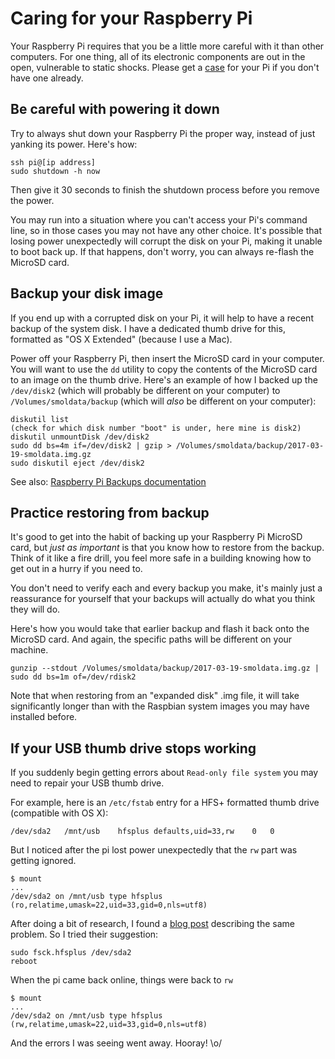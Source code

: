# Caring for your Raspberry Pi

Your Raspberry Pi requires that you be a little more careful with it than other computers. For one thing, all of its electronic components are out in the open, vulnerable to static shocks. Please get a [case](https://www.adafruit.com/products/2258) for your Pi if you don't have one already.

## Be careful with powering it down

Try to always shut down your Raspberry Pi the proper way, instead of just yanking its power. Here's how:

```
ssh pi@[ip address]
sudo shutdown -h now
```

Then give it 30 seconds to finish the shutdown process before you remove the power.

You may run into a situation where you can't access your Pi's command line, so in those cases you may not have any other choice. It's possible that losing power unexpectedly will corrupt the disk on your Pi, making it unable to boot back up. If that happens, don't worry, you can always re-flash the MicroSD card.

## Backup your disk image

If you end up with a corrupted disk on your Pi, it will help to have a recent backup of the system disk. I have a dedicated thumb drive for this, formatted as "OS X Extended" (because I use a Mac).

Power off your Raspberry Pi, then insert the MicroSD card in your computer. You will want to use the `dd` utility to copy the contents of the MicroSD card to an image on the thumb drive. Here's an example of how I backed up the `/dev/disk2` (which will probably be different on your computer) to `/Volumes/smoldata/backup` (which will *also* be different on your computer):

```
diskutil list
(check for which disk number "boot" is under, here mine is disk2)
diskutil unmountDisk /dev/disk2
sudo dd bs=4m if=/dev/disk2 | gzip > /Volumes/smoldata/backup/2017-03-19-smoldata.img.gz
sudo diskutil eject /dev/disk2
```

See also: [Raspberry Pi Backups documentation](https://www.raspberrypi.org/documentation/linux/filesystem/backup.md)

## Practice restoring from backup

It's good to get into the habit of backing up your Raspberry Pi MicroSD card, but _just as important_ is that you know how to restore from the backup. Think of it like a fire drill, you feel more safe in a building knowing how to get out in a hurry if you need to.

You don't need to verify each and every backup you make, it's mainly just a reassurance for yourself that your backups will actually do what you think they will do.

Here's how you would take that earlier backup and flash it back onto the MicroSD card. And again, the specific paths will be different on your machine.

```
gunzip --stdout /Volumes/smoldata/backup/2017-03-19-smoldata.img.gz | sudo dd bs=1m of=/dev/rdisk2
```

Note that when restoring from an "expanded disk" .img file, it will take significantly longer than with the Raspbian system images you may have installed before.

## If your USB thumb drive stops working

If you suddenly begin getting errors about `Read-only file system` you may need to repair your USB thumb drive.

For example, here is an `/etc/fstab` entry for a HFS+ formatted thumb drive (compatible with OS X):

```
/dev/sda2	/mnt/usb	hfsplus	defaults,uid=33,rw	  0	  0
```

But I noticed after the pi lost power unexpectedly that the `rw` part was getting ignored.

```
$ mount
...
/dev/sda2 on /mnt/usb type hfsplus (ro,relatime,umask=22,uid=33,gid=0,nls=utf8)
```

After doing a bit of research, I found a [blog post](https://jaysonlorenzen.wordpress.com/2010/09/13/linux-unable-to-write-to-non-journaled-hfsplus-drive/) describing the same problem. So I tried their suggestion:

```
sudo fsck.hfsplus /dev/sda2
reboot
```

When the pi came back online, things were back to `rw`

```
$ mount
...
/dev/sda2 on /mnt/usb type hfsplus (rw,relatime,umask=22,uid=33,gid=0,nls=utf8)
```

And the errors I was seeing went away. Hooray! \o/
